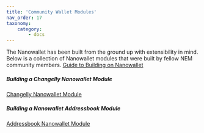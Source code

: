 ```yaml
---
title: 'Community Wallet Modules'
nav_order: 17
taxonomy:
    category:
        - docs
---
```


The Nanowallet has been built from the ground up with extensibility in mind. Below is a collection of Nanowallet modules that were built by fellow NEM community members.
[Guide to Building on Nanowallet](https://forum.nem.io/t/how-to-build-a-module-for-nano-wallet/2976)

##### Building a Changelly Nanowallet Module
[Changelly Nanowallet Module](https://forum.nem.io/t/changelly-addon-for-nanowallet-and-how-to-add-modules-to-nanowallet/2921)

##### Building a Nanowallet Addressbook Module
[Addressbook Nanowallet Module](https://forum.nem.io/t/making-the-nanowallet-address-book-module/3323)